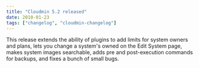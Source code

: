 ```yaml
---
title: "Cloudmin 5.2 released"
date: 2010-01-23
tags: ["changelog", "cloudmin-changelog"]
---
```


This release extends the ability of plugins to add limits for system owners and plans, lets you change a system's owned on the Edit System page, makes system images searchable, adds pre and post-execution commands for backups, and fixes a bunch of small bugs.
